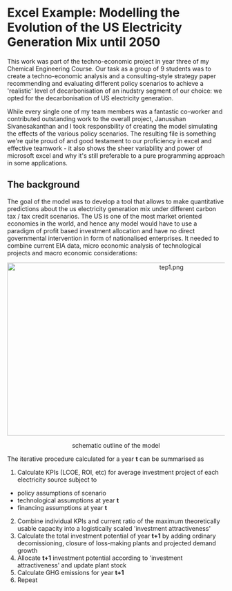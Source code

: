 # Excel Example: Modelling the Evolution of the US Electricity Generation Mix until 2050 

This work was part of the techno-economic project in year three of my Chemical Engineering Course. Our task as a group of 9 students was to create a techno-economic analysis and a  consulting-style strategy paper recommending and evaluating different policy scenarios to achieve a 'realistic' level of decarbonisation of an inudstry segment of our choice: we opted for the decarbonisation of US electricity generation.

While every single one of my team members was a fantastic co-worker and contributed outstanding work to the overall project, Janusshan Sivanesakanthan and I took responsbility of creating the model simulating the effects of the various policy scenarios. The resulting file is something we're quite proud of and good testament to our proficiency in excel and effective teamwork - it also shows the sheer variability and power of microsoft excel and why it's still preferable to a pure programming approach in some applications.

## The background

The goal of the model was to develop a tool that allows to make quantitative predictions about the us electricity generation mix under different carbon tax / tax credit scenarios. The US is one of the most market oriented economies in the world, and hence any model would have to use a paradigm of profit based investment allocation and have no direct governmental intervention in form of nationalised enterprises. It needed to combine current EIA data, micro economic analysis of technological projects and macro economic considerations: 

<p align="center">
<img src="https://imgbbb.com/images/2020/08/26/tep1.png" alt="tep1.png" border="0" width="745" height="400"/>
</p>

<p align="center">
       schematic outline of the model
</p>

The iterative procedure calculated for a year **t** can be summarised as
1. Calculate KPIs (LCOE, ROI, etc) for average investment project of each electricity source subject to  
  * policy assumptions of scenario 
  * technological assumptions at year **t**
  * financing assumptions at year **t**
2. Combine individual KPIs and current ratio of the maximum theoretically usable capacity into a logistically scaled 'investment attractiveness'
3. Calculate the total investment potential of year **t+1** by adding ordinary decomissioning, closure of loss-making plants and projected demand growth
4. Allocate **t+1** investment potential according to 'investment attractiveness' and update plant stock
5. Calculate GHG emissions for year **t+1**
6. Repeat

